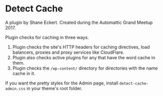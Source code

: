 # Detect Cache

A plugin by Shane Eckert.  Created during the Automattic Grand Meetup 2017.

Plugin checks for caching in three ways.
1. Plugin checks the site's HTTP headers for caching directives, load balancers, proxies and proxy services like CloudFlare.
2. Plugin also checks active plugins for any that have the word cache in them.
3. Plugin checks the `/wp-content/` directory for directories with the name cache in it.

If you want the pretty styles for the Admin page, install `detect-cache-admin.css` in your theme's root folder.


